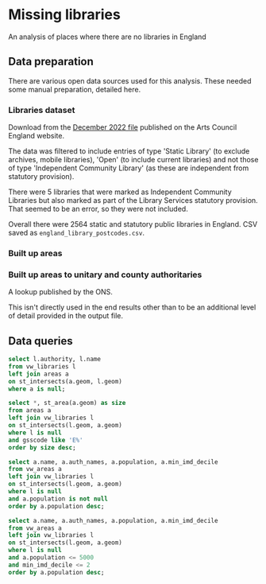 # Missing libraries

An analysis of places where there are no libraries in England

## Data preparation

There are various open data sources used for this analysis. These needed some manual preparation, detailed here.

### Libraries dataset

Download from the [December 2022 file](https://www.artscouncil.org.uk/supporting-arts-museums-and-libraries/supporting-libraries) published on the Arts Council England website.

The data was filtered to include entries of type 'Static Library' (to exclude archives, mobile libraries), 'Open' (to include current libraries) and not those of type 'Independent Community Library' (as these are independent from statutory provision).

There were 5 libraries that were marked as Independent Community Libraries but also marked as part of the Library Services statutory provision. That seemed to be an error, so they were not included.

Overall there were 2564 static and statutory public libraries in England. CSV saved as `england_library_postcodes.csv`.

### Built up areas


### Built up areas to unitary and county authoritaries

A lookup published by the ONS. 

This isn't directly used in the end results other than to be an additional level of detail provided in the output file.


## Data queries


```sql
select l.authority, l.name
from vw_libraries l
left join areas a
on st_intersects(a.geom, l.geom)
where a is null;
```


```sql
select *, st_area(a.geom) as size
from areas a
left join vw_libraries l
on st_intersects(l.geom, a.geom)
where l is null
and gsscode like 'E%'
order by size desc;
```


```sql
select a.name, a.auth_names, a.population, a.min_imd_decile
from vw_areas a
left join vw_libraries l
on st_intersects(l.geom, a.geom)
where l is null
and a.population is not null
order by a.population desc;
```


```sql
select a.name, a.auth_names, a.population, a.min_imd_decile
from vw_areas a
left join vw_libraries l
on st_intersects(l.geom, a.geom)
where l is null
and a.population <= 5000
and min_imd_decile <= 2
order by a.population desc;
```


